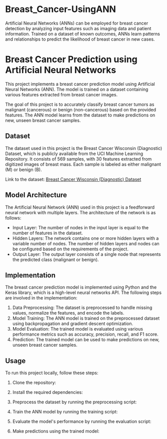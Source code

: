 # Breast_Cancer-UsingANN
Artificial Neural Networks (ANNs) can be employed for breast cancer detection by analyzing input features such as imaging data and patient information. Trained on a dataset of known outcomes, ANNs learn patterns and relationships to predict the likelihood of breast cancer in new cases. 
# Breast Cancer Prediction using Artificial Neural Networks

This project implements a breast cancer prediction model using Artificial Neural Networks (ANN). The model is trained on a dataset containing various features extracted from breast cancer images.

The goal of this project is to accurately classify breast cancer tumors as malignant (cancerous) or benign (non-cancerous) based on the provided features. The ANN model learns from the dataset to make predictions on new, unseen breast cancer samples.

## Dataset

The dataset used in this project is the Breast Cancer Wisconsin (Diagnostic) Dataset, which is publicly available from the UCI Machine Learning Repository. It consists of 569 samples, with 30 features extracted from digitized images of breast mass. Each sample is labeled as either malignant (M) or benign (B).

Link to the dataset: [Breast Cancer Wisconsin (Diagnostic) Dataset](https://archive.ics.uci.edu/ml/datasets/Breast+Cancer+Wisconsin+(Diagnostic))

## Model Architecture

The Artificial Neural Network (ANN) used in this project is a feedforward neural network with multiple layers. The architecture of the network is as follows:

- Input Layer: The number of nodes in the input layer is equal to the number of features in the dataset.
- Hidden Layers: The network contains one or more hidden layers with a variable number of nodes. The number of hidden layers and nodes can be configured based on the requirements of the project.
- Output Layer: The output layer consists of a single node that represents the predicted class (malignant or benign).

## Implementation

The breast cancer prediction model is implemented using Python and the Keras library, which is a high-level neural networks API. The following steps are involved in the implementation:

1. Data Preprocessing: The dataset is preprocessed to handle missing values, normalize the features, and encode the labels.
2. Model Training: The ANN model is trained on the preprocessed dataset using backpropagation and gradient descent optimization.
3. Model Evaluation: The trained model is evaluated using various performance metrics such as accuracy, precision, recall, and F1 score.
4. Prediction: The trained model can be used to make predictions on new, unseen breast cancer samples.

## Usage

To run this project locally, follow these steps:

1. Clone the repository:


2. Install the required dependencies:


3. Preprocess the dataset by running the preprocessing script:


4. Train the ANN model by running the training script:


5. Evaluate the model's performance by running the evaluation script:


6. Make predictions using the trained model:

